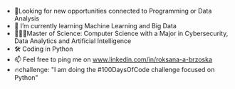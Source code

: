 - 🔭Looking for new opportunities connected to Programming or Data Analysis
- 🌱 I’m currently learning Machine Learning and Big Data
- 👨🏻‍💻Master of Science: Computer Science with a Major in Cybersecurity, Data Analytics and Artificial Intelligence 
- 🛠️  Coding in Python
- 📫   Feel free to ping me on www.linkedin.com/in/roksana-a-brzoska
- 🔥challenge: "I am doing the #100DaysOfCode challenge focused on Python"
